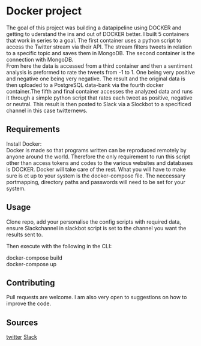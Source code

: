 # Docker project

The goal of this project was building a datapipeline using DOCKER and getting to uderstand the ins and out of DOCKER better. I built 5 containers that work in series to a goal. The first container uses a python script to access the Twitter stream via their API. The stream filters tweets in relation to a specific topic and saves them in MongoDB. The second container is the connection with MongoDB. \
From here the data is accessed from a third container and then a sentiment analysis is preformed to rate the tweets from -1 to 1. One being very positive and negative one being very negative. The result and the original data is then uploaded to a PostgreSQL data-bank via the fourth docker container.The fifth and final container accesses the analyzed data and runs it through a simple python script that rates each tweet as positive, negative or neutral. This result is then posted to Slack via a Slockbot to a specificed channel in this case twitternews.     

## Requirements

Install Docker: \
Docker is made so that programs written can be reproduced remotely by anyone around the world. Therefore the only requirement to run this script other than access tokens and codes to the various websites and databases is DOCKER. Docker will take care of the rest. What you will have to make sure is et up to your system is the docker-compose file. The neccessary portmapping, directory paths and passwords will need to be set for your system.

## Usage

Clone repo, add your personalise the config scripts with required data, ensure Slackchannel in slackbot script is set to the channel you want the results sent to. 

Then execute with the following in the CLI: 

docker-compose build <br>
docker-compose up

## Contributing
Pull requests are welcome. I am also very open to suggestions on how to improve the code.

## Sources
[twitter](https://developer.twitter.com/en/apps)
[Slack](www.slack.com)
